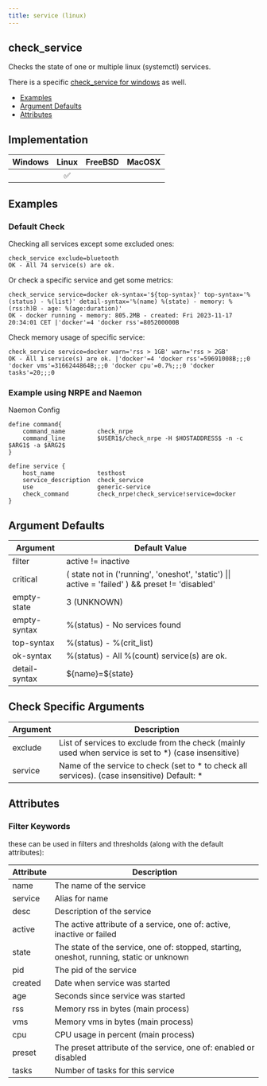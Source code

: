 ```yaml
---
title: service (linux)
---
```


## check_service

Checks the state of one or multiple linux (systemctl) services.

There is a specific [check_service for windows](../check_service_windows) as well.

- [Examples](#examples)
- [Argument Defaults](#argument-defaults)
- [Attributes](#attributes)

## Implementation

| Windows | Linux              | FreeBSD | MacOSX |
|:-------:|:------------------:|:-------:|:------:|
|         | :white_check_mark: |         |        |

## Examples

### Default Check

Checking all services except some excluded ones:

    check_service exclude=bluetooth
    OK - All 74 service(s) are ok.

Or check a specific service and get some metrics:

    check_service service=docker ok-syntax='${top-syntax}' top-syntax='%(status) - %(list)' detail-syntax='%(name) %(state) - memory: %(rss:h)B - age: %(age:duration)'
    OK - docker running - memory: 805.2MB - created: Fri 2023-11-17 20:34:01 CET |'docker'=4 'docker rss'=805200000B

Check memory usage of specific service:

    check_service service=docker warn='rss > 1GB' warn='rss > 2GB'
    OK - All 1 service(s) are ok. |'docker'=4 'docker rss'=59691008B;;;0 'docker vms'=3166244864B;;;0 'docker cpu'=0.7%;;;0 'docker tasks'=20;;;0

### Example using NRPE and Naemon

Naemon Config

    define command{
        command_name         check_nrpe
        command_line         $USER1$/check_nrpe -H $HOSTADDRESS$ -n -c $ARG1$ -a $ARG2$
    }

    define service {
        host_name            testhost
        service_description  check_service
        use                  generic-service
        check_command        check_nrpe!check_service!service=docker
    }

## Argument Defaults

| Argument      | Default Value                                                                                     |
| ------------- | ------------------------------------------------------------------------------------------------- |
| filter        | active != inactive                                                                                |
| critical      | ( state not in ('running', 'oneshot', 'static') \|\| active = 'failed' )  && preset != 'disabled' |
| empty-state   | 3 (UNKNOWN)                                                                                       |
| empty-syntax  | %(status) - No services found                                                                     |
| top-syntax    | %(status) - %(crit_list)                                                                          |
| ok-syntax     | %(status) - All %(count) service(s) are ok.                                                       |
| detail-syntax | \${name}=\${state}                                                                                |

## Check Specific Arguments

| Argument | Description                                                                                           |
| -------- | ----------------------------------------------------------------------------------------------------- |
| exclude  | List of services to exclude from the check (mainly used when service is set to \*) (case insensitive) |
| service  | Name of the service to check (set to \* to check all services). (case insensitive) Default: \*        |

## Attributes

### Filter Keywords

these can be used in filters and thresholds (along with the default attributes):

| Attribute | Description                                                                              |
| --------- | ---------------------------------------------------------------------------------------- |
| name      | The name of the service                                                                  |
| service   | Alias for name                                                                           |
| desc      | Description of the service                                                               |
| active    | The active attribute of a service, one of: active, inactive or failed                    |
| state     | The state of the service, one of: stopped, starting, oneshot, running, static or unknown |
| pid       | The pid of the service                                                                   |
| created   | Date when service was started                                                            |
| age       | Seconds since service was started                                                        |
| rss       | Memory rss in bytes (main process)                                                       |
| vms       | Memory vms in bytes (main process)                                                       |
| cpu       | CPU usage in percent (main process)                                                      |
| preset    | The preset attribute of the service, one of: enabled or disabled                         |
| tasks     | Number of tasks for this service                                                         |
